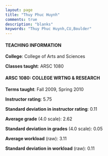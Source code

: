 ```yaml
---
layout: page
title: "Thuy Phuc Huynh" 
comments: true
description: "blanks"
keywords: "Thuy Phuc Huynh,CU,Boulder"
---
```

<head>
<script src="https://ajax.googleapis.com/ajax/libs/jquery/2.1.3/jquery.min.js"></script>
<script src="https://dl.dropboxusercontent.com/s/pc42nxpaw1ea4o9/highcharts.js?dl=0"></script>
<!-- <script src="../assets/js/highcharts.js"></script> -->
<style type="text/css">@font-face {
	font-family: "Bebas Neue";
	src: url(https://www.filehosting.org/file/details/544349/BebasNeue Regular.otf) format("opentype");
	}
	h1.Bebas { 
		font-family: "Bebas Neue", Verdana, Tahoma;
	}
</style>
</head>
	   
#### TEACHING INFORMATION

**College**: College of Arts and Sciences

**Classes taught**: ARSC 1080

#### ARSC 1080: COLLEGE WRTNG & RESEARCH

**Terms taught**: Fall 2009, Spring 2010

**Instructor rating**: 5.75

**Standard deviation in instructor rating**: 0.11

**Average grade** (4.0 scale): 2.62

**Standard deviation in grades** (4.0 scale): 0.05

**Average workload** (raw): 3.11

**Standard deviation in workload** (raw): 0.11


